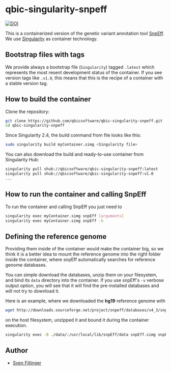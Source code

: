 # qbic-singularity-snpeff
[![DOI](https://zenodo.org/badge/107653854.svg)](https://zenodo.org/badge/latestdoi/107653854)

This is a containerized version of the genetic variant annotation tool [SnpEff](http://snpeff.sourceforge.net/). We use [Singularity](http://singularity.lbl.gov/) as container technology.

## Bootstrap files with tags
We provide always a bootstrap file (`Singularity`) tagged `.latest` which represents the most resent development status of the container. If you see version tags like `.v1.0`, this means that this is the recipe of a container with a stable version tag.

## How to build the container

Clone the repository:

```bash
git clone https://github.com/qbicsoftware/qbic-singularity-snpeff.git
cd qbic-singularity-snpeff
```

Since Singularity 2.4, the build command from file looks like this:

```bash
sudo singularity build myContainer.simg <Singularity file>
```

You can also download the build and ready-to-use container from Singularity Hub:

```bash
singularity pull shub://qbicsoftware/qbic-singularity-snpeff:latest
singularity pull shub://qbicsoftware/qbic-singularity-snpeff:v1.0
...
```

## How to run the container and calling SnpEff
To run the container and calling SnpEff you just need to 

```bash
singularity exec myContainer.simg snpEff [arguments]
singularity exec myContainer.simg snpEff -h
```

## Defining the reference genome
Providing them inside of the container would make the container big, so we think it is a better idea to mount the reference genome into the right folder inside the container, where snpEff automatically searches for reference genome databases.

You can simple download the databases, unzip them on your filesystem, and bind its `data` directory into the container. If you use snpEff's `-v` verbose output option, you will see that it will find the pre-installed databases and will not try to download it.

Here is an example, where we downloaded the **hg19** reference genome with 

```bash
wget http://downloads.sourceforge.net/project/snpeff/databases/v4_3/snpEff_v4_3_hg19.zip
```
on the host filesystem, unzipped it and bound it during the container execution.

```bash
singularity exec -B ./data/:/usr/local/lib/snpEff/data snpEff.simg snpEff -v hg19 myVCF.vcf
```


## Author

* [Sven Fillinger](https://github.com/sven1103)
